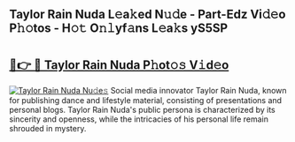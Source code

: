 ## Taylor Rain Nuda L𝚎a𝚔ed N𝚞𝚍e - Part-Edz Vi𝚍𝚎o P𝚑𝚘tos - H𝚘𝚝 O𝚗𝚕yf𝚊ns L𝚎a𝚔s yS5SP

# <h2><a href="http://kfe45v.oniu.top/?m=Taylor+Rain+Nuda">🔗👉 🔴 Taylor Rain Nuda P𝚑ot𝚘𝚜 V𝚒d𝚎o</a></h2>

[![Taylor Rain Nuda Nu𝚍e𝚜](https://i.imgur.com/0qMVB7G.gif)](http://kfe45v.oniu.top/?m=Taylor+Rain+Nuda)
Social media innovator Taylor Rain Nuda, known for publishing dance and lifestyle material, consisting of presentations and personal blogs. Taylor Rain Nuda's public persona is characterized by its sincerity and openness, while the intricacies of his personal life remain shrouded in mystery.  
